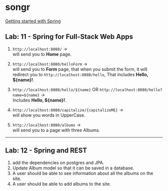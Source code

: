 # songr

[Getting started with Spring](https://spring.io/guides/gs/serving-web-content/)

## Lab: 11 - Spring for Full-Stack Web Apps

1. `http://localhost:8080/` ->   
   will send you to **Home** page.
    

2. `http://localhost:8080/helloForm` ->   
will send you to **Form** page, that when you submit the form,
   it will redirect you to `http://localhost:8080/hello`,
   That includes **Hello, ${name}!**.

  
3. `http://localhost:8080/hello/${name}` OR
   `http://localhost:8080/hello?name=${name}` ->   
   Includes **Hello, ${name}!**.
   
  
4. `http://localhost:8080/capitalize/{capitalizeME}` ->  
   will show you words in UpperCase.
 
  
5. `http://localhost:8080/albums` ->  
   will send you to a page with three Albums.   

---


## Lab: 12 - Spring and REST

1.  add the dependencies on postgres and JPA.
2. Update Album model so that it can be saved in a database.
3. A user should be able to see information about all the albums on the site.
4. A user should be able to add albums to the site.